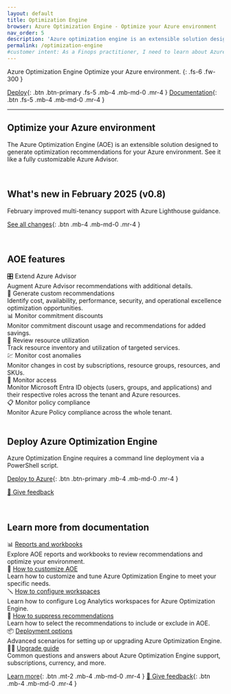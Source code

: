 ```yaml
---
layout: default
title: Optimization Engine
browser: Azure Optimization Engine - Optimize your Azure environment
nav_order: 5
description: 'Azure optimization engine is an extensible solution designed to generate optimization recommendations for your Azure environment.'
permalink: /optimization-engine
#customer intent: As a Finops practitioner, I need to learn about Azure Optimization Engine
---
```


<span class="fs-9 d-block mb-4">Azure Optimization Engine</span>
Optimize your Azure environment.
{: .fs-6 .fw-300 }

[Deploy](#deploy){: .btn .btn-primary .fs-5 .mb-4 .mb-md-0 .mr-4 }
[Documentation](#docs){: .btn .fs-5 .mb-4 .mb-md-0 .mr-4 }

---

<a name="overview"></a>

## Optimize your Azure environment

The Azure Optimization Engine (AOE) is an extensible solution designed to generate optimization recommendations for your Azure environment. See it like a fully customizable Azure Advisor.

<br>

<a name="whats-new"></a>

## What's new in February 2025 (v0.8)

February improved multi-tenancy support with Azure Lighthouse guidance.

[See all changes](https://aka.ms/ftk/changes#optimization-engine-v08){: .btn .mb-4 .mb-md-0 .mr-4 }

<br>

<a name="features"></a>

## AOE features

<div id="tile-gallery">
    <div class="tile" markdown="1">
        <div>🎛️ Extend Azure Advisor</div>
        <div>Augment Azure Advisor recommendations with additional details.</div>
    </div>
    <div class="tile" markdown="1">
        <div>🧩 Generate custom recommendations</div>
        <div>Identify cost, availability, performance, security, and operational excellence optimization opportunities.</div>
    </div>
    <div class="tile" markdown="1">
        <div>📊 Monitor commitment discounts</div>
        <div>Monitor commitment discount usage and recommendations for added savings.</div>
    </div>
    <div class="tile" markdown="1">
        <div>📃 Review resource utilization</div>
        <div>Track resource inventory and utilization of targeted services.</div>
    </div>
    <div class="tile" markdown="1">
        <div>💹 Monitor cost anomalies</div>
        <div>Monitor changes in cost by subscriptions, resource groups, resources, and SKUs.</div>
    </div>
    <div class="tile" markdown="1">
        <div>🔐 Monitor access</div>
        <div>Monitor Microsoft Entra ID objects (users, groups, and applications) and their respective roles across the tenant and Azure resources.</div>
    </div>
    <div class="tile" markdown="1">
        <div>📋 Monitor policy compliance</div>
        <div>Monitor Azure Policy compliance across the whole tenant.</div>
    </div>
</div>

<br>

<a name="deploy"></a>

## Deploy Azure Optimization Engine

Azure Optimization Engine requires a command line deployment via a PowerShell script.

[Deploy to Azure](https://learn.microsoft.com/cloud-computing/finops/toolkit/optimization-engine/overview#deploy-the-aoe){: .btn .btn-primary .mb-4 .mb-md-0 .mr-4 }

[💜 Give feedback](https://portal.azure.com/#view/HubsExtension/InProductFeedbackBlade/extensionName/FinOpsToolkit/cesQuestion/How%20easy%20or%20hard%20is%20it%20to%20use%20Azure%20Optimization%20Engine%3F/cvaQuestion/How%20valuable%20are%20Azure%20Optimization%20Engine%3F/surveyId/FTK0.8/bladeName/AOE/featureName/Marketing.Deploy)

<br>

<!--
<a name="pricing"></a>

## Estimated cost for Azure Optimization Engine

TODO

<br>
-->

<a name="docs"></a>

## Learn more from documentation

<div id="tile-gallery">
    <div class="tile" markdown="1">
        <div>📊 <a href="https://learn.microsoft.com/cloud-computing/finops/toolkit/optimization-engine/reports">Reports and workbooks</a></div>
        <div>Explore AOE reports and workbooks to review recommendations and optimize your environment.</div>
    </div>
    <div class="tile" markdown="1">
        <div>📝 <a href="https://learn.microsoft.com/cloud-computing/finops/toolkit/optimization-engine/customize">How to customize AOE</a></div>
        <div>Learn how to customize and tune Azure Optimization Engine to meet your specific needs.</div>
    </div>
    <div class="tile" markdown="1">
        <div>🪛 <a href="https://learn.microsoft.com/cloud-computing/finops/toolkit/optimization-engine/configure-workspaces">How to configure workspaces</a></div>
        <div>Learn how to configure Log Analytics workspaces for Azure Optimization Engine.</div>
    </div>
    <div class="tile" markdown="1">
        <div>🛑 <a href="https://learn.microsoft.com/cloud-computing/finops/toolkit/optimization-engine/suppress-recommendations">How to suppress recommendations</a></div>
        <div>Learn how to select the recommendations to include or exclude in AOE.</div>
    </div>
    <div class="tile" markdown="1">
        <div>📦 <a href="https://learn.microsoft.com/cloud-computing/finops/toolkit/optimization-engine/setup-options">Deployment options</a></div>
        <div>Advanced scenarios for setting up or upgrading Azure Optimization Engine.</div>
    </div>
    <div class="tile" markdown="1">
        <div>🙋‍♀️ <a href="https://learn.microsoft.com/cloud-computing/finops/toolkit/optimization-engine/faq">Upgrade guide</a></div>
        <div>Common questions and answers about Azure Optimization Engine support, subscriptions, currency, and more.</div>
    </div>
</div>

[Learn more](https://learn.microsoft.com/cloud-computing/finops/toolkit/optimization-engine/overview){: .btn .mt-2 .mb-4 .mb-md-0 .mr-4 }
[💜 Give feedback](https://portal.azure.com/#view/HubsExtension/InProductFeedbackBlade/extensionName/FinOpsToolkit/cesQuestion/How%20easy%20or%20hard%20is%20it%20to%20use%20Azure%20Optimization%20Engine%3F/cvaQuestion/How%20valuable%20are%20Azure%20Optimization%20Engine%3F/surveyId/FTK0.8/bladeName/AOE/featureName/Marketing.Docs){: .btn .mb-4 .mb-md-0 .mr-4 }

<br>
